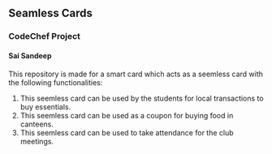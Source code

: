 ## Seamless Cards

### CodeChef Project

#### Sai Sandeep

This repository is made for a smart card which acts as a seemless card with the following functionalities:
1) This seemless card can be used by the students for local transactions to buy essentials.
2) This seemless card can be used as a coupon for buying food in canteens. 
3) This seemless card can be used to take attendance for the club meetings.
